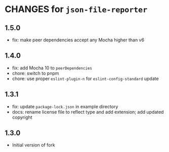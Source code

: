 # CHANGES for `json-file-reporter`

## 1.5.0

- fix: make peer dependencies accept any Mocha higher than v6

## 1.4.0

- fix: add Mocha 10 to `peerDependencies`
- chore: switch to pnpm
- chore: use proper `eslint-plugin-n` for `eslint-config-standard` update

## 1.3.1

- fix: update `package-lock.json` in example directory
- docs: rename license file to reflect type and add extension; add updated
  copyright

## 1.3.0

- Initial version of fork
